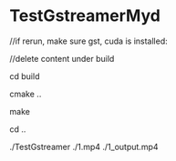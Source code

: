 # TestGstreamerMyd



//if rerun, make sure gst, cuda is installed:

  //delete content under build
  
  cd build
  
  cmake ..
  
  make
  
  cd ..
  
  ./TestGstreamer ./1.mp4 ./1_output.mp4
  
